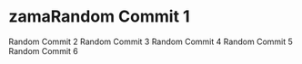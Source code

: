 # zamaRandom Commit 1
Random Commit 2
Random Commit 3
Random Commit 4
Random Commit 5
Random Commit 6
